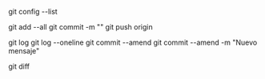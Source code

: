 git config --list

git add --all
git commit -m ""
git push origin <rama>

git log
git log --oneline
git commit --amend
git commit --amend -m "Nuevo mensaje"

git diff